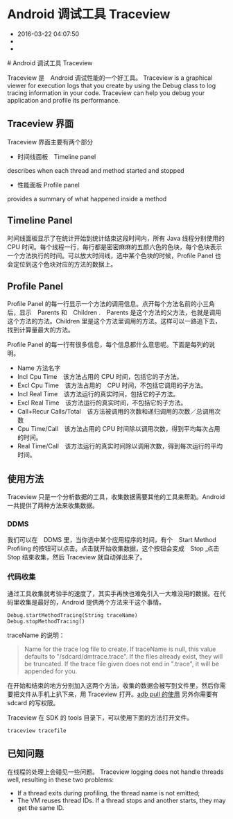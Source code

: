 # Android 调试工具 Traceview
- 2016-03-22 04:07:50
- 
- 

<!--markdown--># Android 调试工具 Traceview

Traceview 是　Android 调试性能的一个好工具。
Traceview is a graphical viewer for execution logs that you create by using the Debug class to log tracing information in your code. Traceview can help you debug your application and profile its performance.


<!--more-->


## Traceview 界面

Traceview 界面主要有两个部分

* 时间线面板　Timeline panel

 describes when each thread and method started and stopped

* 性能面板 Profile panel 

 provides a summary of what happened inside a method

## Timeline Panel
时间线面板显示了在统计开始到统计结束这段时间内，所有 Java 线程分别使用的 CPU 时间。每个线程一行，每行都是密密麻麻的五颜六色的色块，每个色块表示一个方法执行的时间。可以放大时间线，选中某个色块的时候，Profile Panel 也会定位到这个色块对应的方法的数据上。

## Profile Panel

Profile Panel 的每一行显示一个方法的调用信息。点开每个方法名前的小三角后，显示　Parents 和　Children .　Parents 是这个方法的父方法，也就是调用这个方法的方法。Children 里是这个方法里调用的方法。这样可以一路追下去，找到计算量最大的方法。

Profile Panel 的每一行有很多信息，每个信息都什么意思呢。下面是每列的说明。

* Name 方法名字
* Incl Cpu Time　该方法占用的 CPU 时间，包括它的子方法。
* Excl Cpu Time　该方法占用的　CPU 时间，不包括它调用的子方法。
* Incl Real Time　该方法运行的真实时间，包括它的子方法。
* Excl Real Time　该方法运行的真实时间，不包括它的子方法。
* Call+Recur Calls/Total　该方法被调用的次数和递归调用的次数／总调用次数
* Cpu Time/Call　该方法占用的 CPU 时间除以调用次数，得到平均每次占用的时间。
* Real Time/Call　该方法运行的真实时间除以调用次数，得到每次运行的平均时间。

## 使用方法
Traceview 只是一个分析数据的工具，收集数据需要其他的工具来帮助。Android 一共提供了两种方法来收集数据。
### DDMS 
我们可以在　DDMS 里，当你选中某个应用程序的时间，有个　Start Method Profiling 的按钮可以点击。点击就开始收集数据，这个按钮会变成　Stop ,点击 Stop 结束收集，然后 Traceview 就自动弹出来了。
### 代码收集
通过工具收集就考验手的速度了，其实手再快也难免引入一大堆没用的数据。在代码里收集是最好的，Android 提供两个方法来干这个事情。

    Debug.startMethodTracing(String traceName)
    Debug.stopMethodTracing()


traceName 的说明：
>Name for the trace log file to create. If traceName is null, this value defaults to "/sdcard/dmtrace.trace". If the files already exist, they will be truncated. If the trace file given does not end in ".trace", it will be appended for you.

在开始和结束的地方分别加入这两个方法，收集的数据会被写到文件里，然后你需要把文件从手机上扒下来，用 Traceview 打开。[adb pull 的使用](http://www.binkery.com/archives/424.html)
另外你需要有 sdcard 的写权限。

Traceview 在 SDK 的 tools 目录下，可以使用下面的方法打开文件。

    traceview tracefile

## 已知问题
在线程的处理上会碰见一些问题。
Traceview logging does not handle threads well, resulting in these two problems:

* If a thread exits during profiling, the thread name is not emitted;
* The VM reuses thread IDs. If a thread stops and another starts, they may get the same ID.
